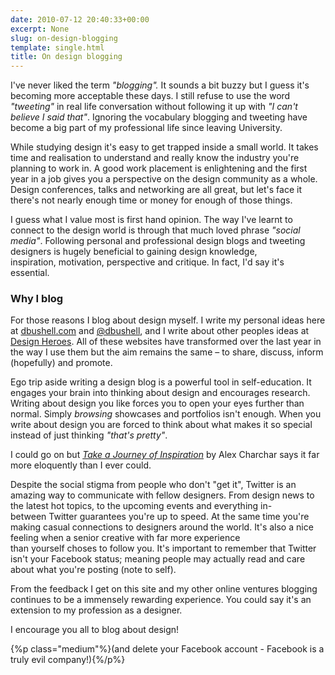 ```yaml
---
date: 2010-07-12 20:40:33+00:00
excerpt: None
slug: on-design-blogging
template: single.html
title: On design blogging
---
```


I've never liked the term _"blogging"._ It sounds a bit buzzy but I guess it's becoming more acceptable these days. I still refuse to use the word _"tweeting"_ in real life conversation without following it up with _"I can't believe I said that"_. Ignoring the vocabulary blogging and tweeting have become a big part of my professional life since leaving University.

While studying design it's easy to get trapped inside a small world. It takes time and realisation to understand and really know the industry you're planning to work in. A good work placement is enlightening and the first year in a job gives you a perspective on the design community as a whole. Design conferences, talks and networking are all great, but let's face it there's not nearly enough time or money for enough of those things.

I guess what I value most is first hand opinion. The way I've learnt to connect to the design world is through that much loved phrase _"social media"_. Following personal and professional design blogs and tweeting designers is hugely beneficial to gaining design knowledge, inspiration, motivation, perspective and critique. In fact, I'd say it's essential.


### Why I blog


For those reasons I blog about design myself. I write my personal ideas here at [dbushell.com](http://dbushell.com) and [@dbushell](http://twitter.com/dbushell), and I write about other peoples ideas at [Design Heroes](http://designheroes.co.uk). All of these websites have transformed over the last year in the way I use them but the aim remains the same – to share, discuss, inform (hopefully) and promote.

Ego trip aside writing a design blog is a powerful tool in self-education. It engages your brain into thinking about design and encourages research. Writing about design you like forces you to open your eyes further than normal. Simply _browsing_ showcases and portfolios isn't enough. When you write about design you are forced to think about what makes it so special instead of just thinking _"that's pretty"_.

I could go on but _[Take a Journey of Inspiration](http://retinart.net/creativity/journey-of-inspiration)_ by Alex Charchar says it far more eloquently than I ever could.

Despite the social stigma from people who don't "get it", Twitter is an amazing way to communicate with fellow designers. From design news to the latest hot topics, to the upcoming events and everything in-between Twitter guarantees you're up to speed. At the same time you're making casual connections to designers around the world. It's also a nice feeling when a senior creative with far more experience than yourself choses to follow you. It's important to remember that Twitter isn't your Facebook status; meaning people may actually read and care about what you're posting (note to self).

From the feedback I get on this site and my other online ventures blogging continues to be a immensely rewarding experience. You could say it's an extension to my profession as a designer.

I encourage you all to blog about design!

{%p class="medium"%}(and delete your Facebook account - Facebook is a truly evil company!){%/p%}

